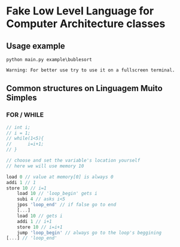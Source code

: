 # Fake Low Level Language for Computer Architecture classes


## Usage example
```
python main.py example\bublesort
```

`Warning: For better use try to use it on a fullscreen terminal.`


## Common structures on Linguagem Muito Simples
### FOR / WHILE
```javascript {.line-numbers}
// int i;
// i = 1;
// while(1<5){
//      i=i+1;
// }

// choose and set the variable's location yourself
// here we will use memory 10

load 0 // value at memory[0] is always 0
addi 1 // 1
store 10 // i=1
    load 10 // 'loop_begin' gets i
    subi 4 // asks i<5
    jpos 'loop_end' // if false go to end
    [...]
    load 10 // gets i
    addi 1 // i+1
    store 10 // i=i+1
    jump 'loop_begin' // always go to the loop's beggining
[...] // 'loop_end'
```